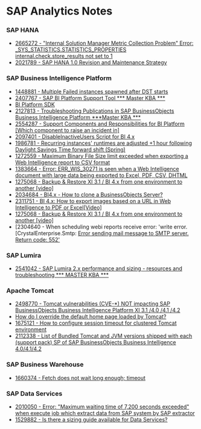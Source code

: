 # SAP Analytics Notes

###  SAP HANA
* [2665272 - "Internal Solution Manager Metric Collection Problem" Error: _SYS_STATISTICS.STATISTICS_PROPERTIES internal.check.store_results not set to 1](https://launchpad.support.sap.com/#/notes/2665272)
* [2021789 - SAP HANA 1.0 Revision and Maintenance Strategy](https://launchpad.support.sap.com/#/notes/2021789)

### SAP Business Intelligence Platform

* [1448881 - Multiple Failed instances spawned after DST starts](https://launchpad.support.sap.com/#/notes/1448881)
* [2407767 - SAP BI Platform Support Tool *** Master KBA ***](https://launchpad.support.sap.com/#/notes/2407767)
* [BI Platform SDK](https://archive.sap.com/documents/docs/DOC-38051)
* [2127813 - Troubleshooting Publications in SAP BusinessObjects Business Intelligence Platform ***Master KBA ***](https://launchpad.support.sap.com/#/notes/2127813)
* [2554287 - Support Components and Responsibilities for BI Platform [Which component to raise an incident in]](https://launchpad.support.sap.com/#/notes/2554287)
* [2097401 - DisableInactiveUsers Script for BI 4.x](https://launchpad.support.sap.com/#/notes/2097401)
* [1986781 - Recurring instances' runtimes are adjusted +1 hour following Daylight Savings Time forward shift (Spring)](https://launchpad.support.sap.com/#/notes/1986781)
* [1272559 - Maximum Binary File Size limit exceeded when exporting a Web Intelligence report to CSV format](https://launchpad.support.sap.com/#/notes/1272559)
* [1383664 - Error: ERR_WIS_30271 is seen when a Web Intelligence document with large data being exported to Excel, PDF, CSV, DHTML](https://launchpad.support.sap.com/#/notes/1272559)
* [1275068 - Backup & Restore XI 3.1 / BI 4.x from one environment to another [video]](https://launchpad.support.sap.com/#/notes/1275068)
* [2034684 - BI4.x - How to clone a BusinessObjects Server?](https://launchpad.support.sap.com/#/notes/2034684)
* [2311751 - BI 4.x: How to export images based on a URL in Web Intelligence to PDF or Excel[Video]](https://launchpad.support.sap.com/#/notes/2311751)
* [1275068 - Backup & Restore XI 3.1 / BI 4.x from one environment to another [video]](https://launchpad.support.sap.com/#/notes/1275068)
* [2304640 - When scheduling webi reports receive error: 'write error. [CrystalEnterprise.Smtp: [Error sending mail message to SMTP server. Return code: 552'](https://launchpad.support.sap.com/#/notes/2304640)


### SAP Lumira

* [2541042 - SAP Lumira 2.x performance and sizing - resources and troubleshooting *** MASTER KBA ***](https://launchpad.support.sap.com/#/notes/2541042)

### Apache Tomcat

* [2498770 - Tomcat vulnerabilities (CVE-*) NOT impacting SAP BusinessObjects Business Intelligence Platform XI 3.1 /4.0 /4.1 /4.2](https://launchpad.support.sap.com/#/notes/2498770)
* [How do I override the default home page loaded by Tomcat?](https://wiki.apache.org/tomcat/HowTo#How_do_I_override_the_default_home_page_loaded_by_Tomcat.3F)
* [1675121 - How to configure session timeout for clustered Tomcat environment](https://launchpad.support.sap.com/#/notes/1675121)
* [2112338 - List of Bundled Tomcat and JVM versions shipped with each (support pack) SP of SAP BusinessObjects Business Intelligence 4.0/4.1/4.2](https://launchpad.support.sap.com/#/notes/2112338)
### SAP Business Warehouse

* [1660374 - Fetch does not wait long enough; timeout](https://wiki.apache.org/tomcat/HowTo#How_do_I_override_the_default_home_page_loaded_by_Tomcat.3F)

### SAP Data Services

* [2010050 - Error: "Maximum waiting time of 7,200 seconds exceeded" when execute job which extract data from SAP system by SAP extractor](https://launchpad.support.sap.com/#/notes/2010050)
* [1529882 - Is there a sizing guide available for Data Services?](https://launchpad.support.sap.com/#/notes/1529882)
